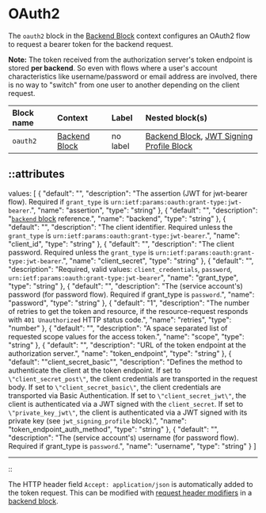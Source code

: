 # OAuth2

The `oauth2` block in the [Backend Block](/configuration/block/backend) context configures an OAuth2 flow to request a bearer token for the backend request.

**Note:** The token received from the authorization server's token endpoint is stored **per backend**. So even with flows where a user's account characteristics like username/password or email address are involved, there is no way to "switch" from one user to another depending on the client request.

| Block name | Context                  | Label    | Nested block(s)                                                            |
|:-----------|:-------------------------|:---------|:---------------------------------------------------------------------------|
| `oauth2`   | [Backend Block](/configuration/block/backend) | no label | [Backend Block](/configuration/block/backend), [JWT Signing Profile Block](jwt_signing_profile) |

::attributes
---
values: [
  {
    "default": "",
    "description": "The assertion (JWT for jwt-bearer flow). Required if `grant_type` is `urn:ietf:params:oauth:grant-type:jwt-bearer`.",
    "name": "assertion",
    "type": "string"
  },
  {
    "default": "",
    "description": "[`backend` block](backend) reference.",
    "name": "backend",
    "type": "string"
  },
  {
    "default": "",
    "description": "The client identifier. Required unless the `grant_type` is `urn:ietf:params:oauth:grant-type:jwt-bearer`.",
    "name": "client_id",
    "type": "string"
  },
  {
    "default": "",
    "description": "The client password. Required unless the `grant_type` is `urn:ietf:params:oauth:grant-type:jwt-bearer`.",
    "name": "client_secret",
    "type": "string"
  },
  {
    "default": "",
    "description": "Required, valid values: `client_credentials`, `password`, `urn:ietf:params:oauth:grant-type:jwt-bearer`",
    "name": "grant_type",
    "type": "string"
  },
  {
    "default": "",
    "description": "The (service account's) password (for password flow). Required if grant_type is `password`.",
    "name": "password",
    "type": "string"
  },
  {
    "default": "1",
    "description": "The number of retries to get the token and resource, if the resource-request responds with `401 Unauthorized` HTTP status code.",
    "name": "retries",
    "type": "number"
  },
  {
    "default": "",
    "description": "A space separated list of requested scope values for the access token.",
    "name": "scope",
    "type": "string"
  },
  {
    "default": "",
    "description": "URL of the token endpoint at the authorization server.",
    "name": "token_endpoint",
    "type": "string"
  },
  {
    "default": "\"client_secret_basic\"",
    "description": "Defines the method to authenticate the client at the token endpoint. If set to `\"client_secret_post\"`, the client credentials are transported in the request body. If set to `\"client_secret_basic\"`, the client credentials are transported via Basic Authentication. If set to `\"client_secret_jwt\"`, the client is authenticated via a JWT signed with the `client_secret`. If set to `\"private_key_jwt\"`, the client is authenticated via a JWT signed with its private key (see `jwt_signing_profile` block).",
    "name": "token_endpoint_auth_method",
    "type": "string"
  },
  {
    "default": "",
    "description": "The (service account's) username (for password flow). Required if grant_type is `password`.",
    "name": "username",
    "type": "string"
  }
]

---
::

The HTTP header field `Accept: application/json` is automatically added to the token request. This can be modified with [request header modifiers](/configuration/modifiers#request-header) in a [backend block](/configuration/block/backend).
